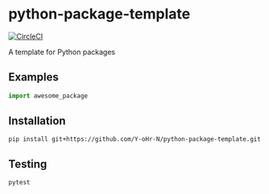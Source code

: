 # python-package-template

[![CircleCI](https://circleci.com/gh/Y-oHr-N/python-package-template.svg?style=svg)](https://circleci.com/gh/Y-oHr-N/python-package-template)

A template for Python packages

## Examples

```python
import awesome_package
```

## Installation

```
pip install git+https://github.com/Y-oHr-N/python-package-template.git
```

## Testing

```
pytest
```

